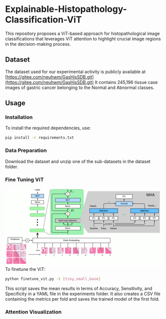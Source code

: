 # Explainable-Histopathology-Classification-ViT
This repository proposes a ViT-based approach for histopathological image classifications that leverages ViT attention to highlight crucial image regions in the decision-making process. 

## Dataset
The dataset used for our experimental activity is publicly available at [https://gitee.com/neuhwm/GasHisSDB.git](https://gitee.com/neuhwm/GasHisSDB.git)
It contains 245,196 tissue case images of gastric cancer belonging to the Normal and Abnormal classes.


## Usage

### Installation

To install the required dependencies, use:

```bash
pip install -r requirements.txt
```

### Data Preparation
Download the dataset and unzip one of the sub-datasets in the dataset folder. 

### Fine Tuning ViT
![vit](images/vit.png)
To finetune the ViT: 

```bash
python finetune_vit.py -t [tiny,small,base]
```
This script saves the mean results in terms of Accuracy, Sensitivity, and Specificity in a YAML file in the experiments folder.  It also creates a CSV file containing the metrics per fold and saves the trained model of the first fold. 

### Attention Visualization



